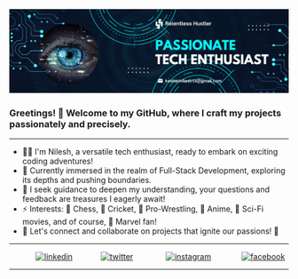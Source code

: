
<img src="Banner.png" alt="Banner"/> 

### Greetings! 👋 Welcome to my GitHub, where I craft my projects passionately and precisely.

- - - 

- 👨‍💻 I'm Nilesh, a versatile tech enthusiast, ready to embark on exciting coding adventures! 
- 🔭 Currently immersed in the realm of Full-Stack Development, exploring its depths and pushing boundaries.
- 🧠 I seek guidance to deepen my understanding, your questions and feedback are treasures I eagerly await!
- ⚡ Interests: 🎲 Chess, 🏏 Cricket, 💪 Pro-Wrestling, 🎌 Anime, 🚀 Sci-Fi movies, and of course, 🦸 Marvel fan!
- 🚀 Let's connect and collaborate on projects that ignite our passions! 🌟

- - -

&nbsp;&nbsp;&nbsp;&nbsp;&nbsp;&nbsp;&nbsp;&nbsp;&nbsp;&nbsp;&nbsp;
[<img src='https://cdn.jsdelivr.net/npm/simple-icons@3.0.1/icons/linkedin.svg' alt='linkedin' height='40'>](https://www.linkedin.com/in/nileshkeshari/) &nbsp;&nbsp;&nbsp;&nbsp;&nbsp;&nbsp;&nbsp;&nbsp;&nbsp;&nbsp;&nbsp;
[<img src='https://cdn.jsdelivr.net/npm/simple-icons@3.0.1/icons/twitter.svg' alt='twitter' height='40'>](https://twitter.com/iamnilesh_13) &nbsp;
&nbsp;&nbsp;&nbsp;&nbsp;&nbsp;&nbsp;&nbsp;&nbsp;&nbsp;&nbsp;&nbsp;
[<img src='https://cdn.jsdelivr.net/npm/simple-icons@3.0.1/icons/instagram.svg' alt='instagram' height='40'>](https://www.instagram.com/enigmatic._.star/) &nbsp;&nbsp;&nbsp;&nbsp;&nbsp;&nbsp;&nbsp;&nbsp;&nbsp;&nbsp;&nbsp;&nbsp;
[<img src='https://cdn.jsdelivr.net/npm/simple-icons@3.0.1/icons/facebook.svg' alt='facebook' height='40'>](https://www.facebook.com/nilesh.keshari.750) 
- - -
<!--
## 📊 Github Stats
<a>![Nilesh's GitHub stats](https://github-readme-stats.vercel.app/api?username=kesharinilesh&show_icons=true&theme=transparent)
<img alt="Nilesh's Github Top languages" src="https://github-readme-stats.vercel.app/api/top-langs/?username=kesharinilesh&layout=compact&theme=transparent" align="right" />
</a>
<br>
-->
